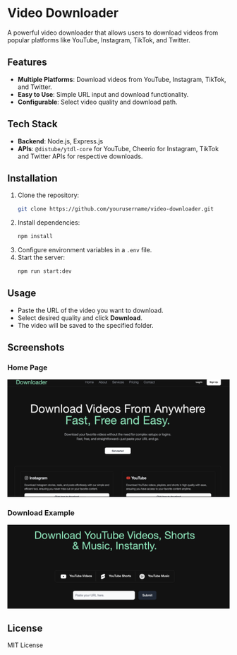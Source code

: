 
# Video Downloader

A powerful video downloader that allows users to download videos from popular platforms like YouTube, Instagram, TikTok, and Twitter.

## Features
- **Multiple Platforms**: Download videos from YouTube, Instagram, TikTok, and Twitter.
- **Easy to Use**: Simple URL input and download functionality.
- **Configurable**: Select video quality and download path.

## Tech Stack
- **Backend**: Node.js, Express.js
- **APIs**: `@distube/ytdl-core` for YouTube, Cheerio for Instagram, TikTok and Twitter APIs for respective downloads.

## Installation
1. Clone the repository:
   ```bash
   git clone https://github.com/yourusername/video-downloader.git
   ```
2. Install dependencies:
   ```bash
   npm install
   ```
3. Configure environment variables in a `.env` file.
4. Start the server:
   ```bash
   npm run start:dev
   ```

## Usage
- Paste the URL of the video you want to download.
- Select desired quality and click **Download**.
- The video will be saved to the specified folder.

## Screenshots
### Home Page
![Home Page](screenshots/home-page.png)

### Download Example
![Download](screenshots/download-example.png)

## License
MIT License
